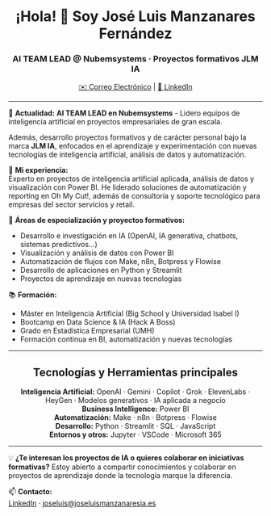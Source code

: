 <h1 align="center">¡Hola! 👋 Soy José Luis Manzanares Fernández</h1>
<h3 align="center">AI TEAM LEAD @ Nubemsystems · Proyectos formativos JLM IA</h3>
<p align="center">
  <a href="mailto:joseluis@joseluismanzanaresia.es">✉️ Correo Electrónico</a> |
  <a href="https://www.linkedin.com/in/joselumf">🔗 LinkedIn</a>
</p>

---

🚀 **Actualidad:**
**AI TEAM LEAD en Nubemsystems** - Lidero equipos de inteligencia artificial en proyectos empresariales de gran escala.

Además, desarrollo proyectos formativos y de carácter personal bajo la marca **JLM IA**, enfocados en el aprendizaje y experimentación con nuevas tecnologías de inteligencia artificial, análisis de datos y automatización.

🔎 **Mi experiencia:**  
Experto en proyectos de inteligencia artificial aplicada, análisis de datos y visualización con Power BI. He liderado soluciones de automatización y reporting en Oh My Cut!, además de consultoría y soporte tecnológico para empresas del sector servicios y retail.

🤝 **Áreas de especialización y proyectos formativos:**
- Desarrollo e investigación en IA (OpenAI, IA generativa, chatbots, sistemas predictivos…)
- Visualización y análisis de datos con Power BI
- Automatización de flujos con Make, n8n, Botpress y Flowise
- Desarrollo de aplicaciones en Python y Streamlit
- Proyectos de aprendizaje en nuevas tecnologías

📚 **Formación:**  
- Máster en Inteligencia Artificial (Big School y Universidad Isabel I)  
- Bootcamp en Data Science & IA (Hack A Boss)  
- Grado en Estadística Empresarial (UMH)  
- Formación continua en BI, automatización y nuevas tecnologías

---

<h2 align="center">Tecnologías y Herramientas principales</h2>
<p align="center">
  <b>Inteligencia Artificial:</b> OpenAI · Gemini · Copilot · Grok · ElevenLabs · HeyGen · Modelos generativos · IA aplicada a negocio<br>
  <b>Business Intelligence:</b> Power BI<br>
  <b>Automatización:</b> Make · n8n · Botpress · Flowise<br>
  <b>Desarrollo:</b> Python · Streamlit · SQL · JavaScript<br>
  <b>Entornos y otros:</b> Jupyter · VSCode · Microsoft 365
</p>

---

💡 **¿Te interesan los proyectos de IA o quieres colaborar en iniciativas formativas?**
Estoy abierto a compartir conocimientos y colaborar en proyectos de aprendizaje donde la tecnología marque la diferencia.

📫 **Contacto:**  
[LinkedIn](https://www.linkedin.com/in/joselumf) · joseluis@joseluismanzanaresia.es

